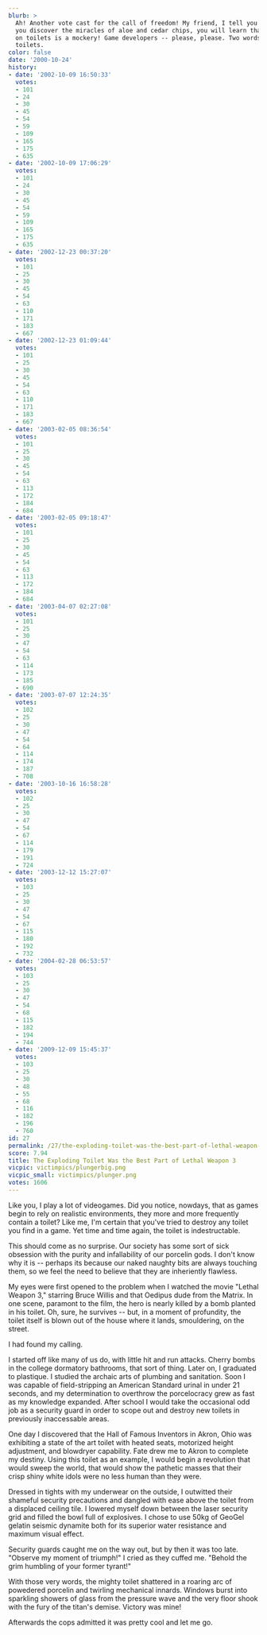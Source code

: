 ```yaml
---
blurb: >
  Ah! Another vote cast for the call of freedom! My friend, I tell you this -- once
  you discover the miracles of aloe and cedar chips, you will learn that your dependance
  on toilets is a mockery! Game developers -- please, please. Two words: destructable
  toilets.
color: false
date: '2000-10-24'
history:
- date: '2002-10-09 16:50:33'
  votes:
  - 101
  - 24
  - 30
  - 45
  - 54
  - 59
  - 109
  - 165
  - 175
  - 635
- date: '2002-10-09 17:06:29'
  votes:
  - 101
  - 24
  - 30
  - 45
  - 54
  - 59
  - 109
  - 165
  - 175
  - 635
- date: '2002-12-23 00:37:20'
  votes:
  - 101
  - 25
  - 30
  - 45
  - 54
  - 63
  - 110
  - 171
  - 183
  - 667
- date: '2002-12-23 01:09:44'
  votes:
  - 101
  - 25
  - 30
  - 45
  - 54
  - 63
  - 110
  - 171
  - 183
  - 667
- date: '2003-02-05 08:36:54'
  votes:
  - 101
  - 25
  - 30
  - 45
  - 54
  - 63
  - 113
  - 172
  - 184
  - 684
- date: '2003-02-05 09:18:47'
  votes:
  - 101
  - 25
  - 30
  - 45
  - 54
  - 63
  - 113
  - 172
  - 184
  - 684
- date: '2003-04-07 02:27:08'
  votes:
  - 101
  - 25
  - 30
  - 47
  - 54
  - 63
  - 114
  - 173
  - 185
  - 690
- date: '2003-07-07 12:24:35'
  votes:
  - 102
  - 25
  - 30
  - 47
  - 54
  - 64
  - 114
  - 174
  - 187
  - 708
- date: '2003-10-16 16:58:28'
  votes:
  - 102
  - 25
  - 30
  - 47
  - 54
  - 67
  - 114
  - 179
  - 191
  - 724
- date: '2003-12-12 15:27:07'
  votes:
  - 103
  - 25
  - 30
  - 47
  - 54
  - 67
  - 115
  - 180
  - 192
  - 732
- date: '2004-02-28 06:53:57'
  votes:
  - 103
  - 25
  - 30
  - 47
  - 54
  - 68
  - 115
  - 182
  - 194
  - 744
- date: '2009-12-09 15:45:37'
  votes:
  - 103
  - 25
  - 30
  - 48
  - 55
  - 68
  - 116
  - 182
  - 196
  - 760
id: 27
permalink: /27/the-exploding-toilet-was-the-best-part-of-lethal-weapon-3/
score: 7.94
title: The Exploding Toilet Was the Best Part of Lethal Weapon 3
vicpic: victimpics/plungerbig.png
vicpic_small: victimpics/plunger.png
votes: 1606
---
```


Like you, I play a lot of videogames. Did you notice, nowdays, that as
games begin to rely on realistic environments, they more and more
frequently contain a toilet? Like me, I'm certain that you've tried to
destroy any toilet you find in a game. Yet time and time again, the
toilet is indestructable.

This should come as no surprise. Our society has some sort of sick
obsession with the purity and infallability of our porcelin gods. I
don't know why it is -- perhaps its because our naked naughty bits are
always touching them, so we feel the need to believe that they are
inheriently flawless.

My eyes were first opened to the problem when I watched the movie
"Lethal Weapon 3," starring Bruce Willis and that Oedipus dude from the
Matrix. In one scene, paramont to the film, the hero is nearly killed by
a bomb planted in his toilet. Oh, sure, he survives -- but, in a moment
of profundity, the toilet itself is blown out of the house where it
lands, smouldering, on the street.

I had found my calling.

I started off like many of us do, with little hit and run attacks.
Cherry bombs in the college dormatory bathrooms, that sort of thing.
Later on, I graduated to plastique. I studied the archaic arts of
plumbing and sanitation. Soon I was capable of field-stripping an
American Standard urinal in under 21 seconds, and my determination to
overthrow the porcelocracy grew as fast as my knowledge expanded. After
school I would take the occasional odd job as a security guard in order
to scope out and destroy new toilets in previously inaccessable areas.

One day I discovered that the Hall of Famous Inventors in Akron, Ohio
was exhibiting a state of the art toilet with heated seats, motorized
height adjustment, and blowdryer capability. Fate drew me to Akron to
complete my destiny. Using this toilet as an example, I would begin a
revolution that would sweep the world, that would show the pathetic
masses that their crisp shiny white idols were no less human than they
were.

Dressed in tights with my underwear on the outside, I outwitted their
shameful security precautions and dangled with ease above the toilet
from a displaced ceiling tile. I lowered myself down between the laser
security grid and filled the bowl full of explosives. I chose to use
50kg of GeoGel gelatin seismic dynamite both for its superior water
resistance and maximum visual effect.

Security guards caught me on the way out, but by then it was too late.
"Observe my moment of triumph!" I cried as they cuffed me. "Behold the
grim humbling of your former tyrant!"

With those very words, the mighty toilet shattered in a roaring arc of
powedered porcelin and twirling mechanical innards. Windows burst into
sparkling showers of glass from the pressure wave and the very floor
shook with the fury of the titan's demise. Victory was mine!

Afterwards the cops admitted it was pretty cool and let me go.